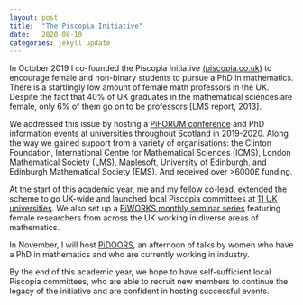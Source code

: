 ```yaml
---
layout: post
title:  "The Piscopia Initiative"
date:   2020-08-10 
categories: jekyll update
---
```


In October 2019 I co-founded the Piscopia Initiative [(piscopia.co.uk)](https://piscopia.co.uk) to encourage female and non-binary students to pursue a PhD in mathematics. There is a startlingly low amount of female math professors in the UK. Despite the fact that 40% of UK graduates in the mathematical sciences are female, only 6% of them go on to be professors [LMS report, 2013]. 

We addressed this issue by hosting a [PiFORUM conference](https://piscopia.co.uk/welcome-to-piforum/) and PhD information events at universities throughout Scotland in 2019-2020. Along the way we gained support from a variety of organisations: the Clinton Foundation, International Centre for Mathematical Sciences (ICMS), London Mathematical Society (LMS), Maplesoft, University of Edinburgh, and Edinburgh Mathematical Society (EMS). And received over >6000£ funding. 

At the start of this academic year, me and my fellow co-lead, extended the scheme to go UK-wide and launched local Piscopia committees at [11 UK universities](https://piscopia.co.uk/the-piscopia-society/).
We also set up a [PiWORKS monthly seminar series](https://piscopia.co.uk/piworks-seminar-series/) featuring female researchers from across the UK working in diverse areas of mathematics. 

In November, I will host [PiDOORS](https://piscopia.co.uk/pidoors), an afternoon of talks by women who have a PhD in mathematics and who are currently working in industry.

By the end of this academic year, we hope to have self-sufficient local Piscopia committees, who are able to recruit new members to continue the legacy of the initiative and are confident in hosting successful events. 

<!---[gerry1]({{TiffanyVlaar.github.io}}/pics/gerry1.png)
![gerry2]({{TiffanyVlaar.github.io}}/pics/gerry2.png)-->



